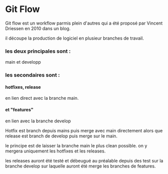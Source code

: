 # Git Flow

Git flow est un workflow parmis plein d'autres qui a été proposé par Vincent Driessen en 2010 dans un blog.

il découpe la production de logiciel en plusieur branches de travail.

### les deux principales sont : 

main et developp

### les secondaires sont :

#### hotfixes, release 

en lien direct avec la branche main. 

#### et "features" 

en lien avec la branche develop

Hotfix est branch depuis mains puis merge avec main directement alors que release est branch de develop puis merge sur le main.

le principe est de laisser la branche main le plus clean possible. on y mergera uniquement les hotfixes et les releases.

les releases auront été testé et débeugué au préalable depuis des test sur la branche develop sur laquelle auront été merge les branches de features.